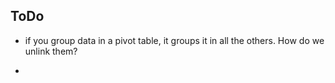 
## ToDo

* if you group data in a pivot table, it groups it in all the others. How do we unlink them?

* 

